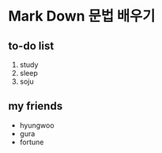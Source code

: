 # Mark Down 문법 배우기

## to-do list
1. study
2. sleep
3. soju

## my friends
- hyungwoo
- gura
- fortune
